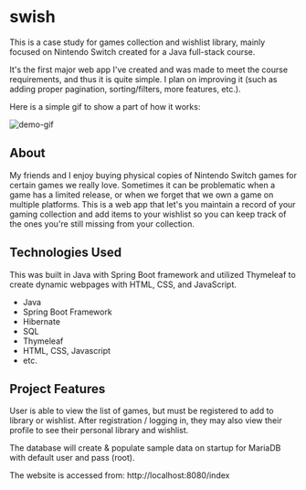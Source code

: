 # swish 
This is a case study for games collection and wishlist library, mainly focused on Nintendo Switch created for a Java full-stack course. 

It's the first major web app I've created and was made to meet the course requirements, and thus it is quite simple. I plan on improving it (such as adding proper pagination, sorting/filters, more features, etc.). 

Here is a simple gif to show a part of how it works:

![demo-gif](demo.gif)

## About
My friends and I enjoy buying physical copies of Nintendo Switch games for certain games we really love. Sometimes it can be problematic when a game has a limited release, or when we forget that we own a game on multiple platforms.
This is a web app that let's you maintain a record of your gaming collection and add items to your wishlist so you can keep track of the ones you're still missing from your collection.

## Technologies Used
This was built in Java with Spring Boot framework and utilized Thymeleaf to create dynamic webpages with HTML, CSS, and JavaScript.

* Java
* Spring Boot Framework
* Hibernate
* SQL
* Thymeleaf
* HTML, CSS, Javascript
* etc. 

## Project Features
User is able to view the list of games, but must be registered to add to library or wishlist. After registration / logging in, they may also view their profile to see their personal library and wishlist. 

The database will create & populate sample data on startup for MariaDB with default user and pass (root). 

The website is accessed from:
http://localhost:8080/index

